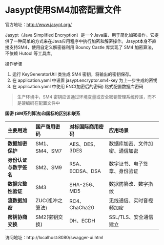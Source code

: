 # Jasypt使用SM4加密配置文件

官方地址：http://www.jasypt.org/

Jasypt（Java Simplified Encryption）是一个Java库，用于简化加密操作。它提供了一种简单的方式来在Java应用程序中执行加密和解密操作。Jasypt本身不直接支持SM4，使用自定义解密器利用 Bouncy Castle 库实现了 SM4 加密算法，不依赖 Hutool 等工具库。

操作步骤

1. 运行 KeyGeneratorUtil 类生成 SM4 密钥，将输出的密钥保存。
2. 在 application.yaml 中设置 jasypt.encryptor.sm4-key 为上一步生成的密钥
3. 在 application.yaml 中使用 ENC(加密后的密码) 格式配置数据库密码

> 生产环境中，SM4 密钥应该通过环境变量或安全密钥管理系统传递，而不是硬编码在配置文件中



**国密 (SM系列算法)和国标的区别和联系**

| 主要用途               | 国产商用密码    | 对标国际商用密码 | 应用场景                       |
| :--------------------- | :-------------- | :--------------- | :----------------------------- |
| **数据加密保护**       | SM1、SM4、SM7   | AES、DES、3DES   | 数据库加密、文件加密、通信加密 |
| **身份认证与数字签名** | SM2、SM9        | RSA、ECDSA、DSA  | 数字证书、电子签章、身份验证   |
| **数据完整性验证**     | SM3             | SHA-256、MD5     | 数据防篡改、数字指纹           |
| **流数据加密**         | ZUC(祖冲之算法) | RC4、ChaCha20    | 无线通信、实时音视频加密       |
| **密钥协商交换**       | SM2(密钥交换)   | DH、ECDH         | SSL/TLS、安全通信建立          |


访问地址：http://localhost:8080/swagger-ui.html